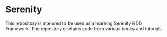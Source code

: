 # Serenity
This repository is intended to be used as a learning Serenity BDD Framework. The repository contains code from various books and tutorials
